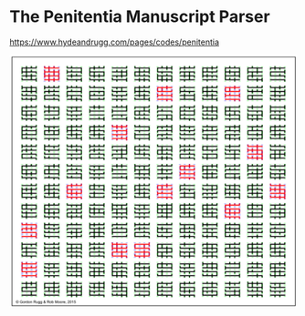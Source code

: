 # The Penitentia Manuscript Parser
https://www.hydeandrugg.com/pages/codes/penitentia

![pentitenia 1,1.png](pentitenia%201,1.png "pentitenia 1,1.png")
